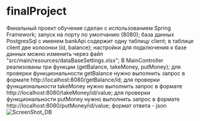 # finalProject
Финальный проект обучения сделан с использованием Spring Framework;
запуск на порту по умолчанию (8080);
база данных PostgresSql c именем bankApi содержит одну таблицу client;
в таблице client две колоонки (id, balance);
настройки для подключения к базе данных можно изменить через файл  "src/main/resources/dataBaseSettings.xlsx";
В MainController реализованы три функции (getBalance, takeMoney, putMoney);
для проверки функциональности getBalance нужно выполнить запрос в формате http://localhost:8080/getBalance/id;
для проверки функциональности takeMoney нужно выполнить запрос в формате http://localhost:8080/takeMoney/id/value;
для проверки функциональности putMoney нужно выполнить запрос в формате http://localhost:8080/putMoney/id/value;
формат ответа - json
![ScreenShot_DB](https://github.com/Sergey-whiteserg88/finalProject/assets/110084425/960ec767-ec1c-4fb9-b71b-4f632e9003c4)
